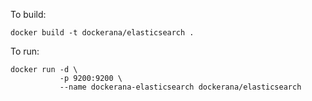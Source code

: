 To build:

```
docker build -t dockerana/elasticsearch .
```

To run:

```
docker run -d \
           -p 9200:9200 \
           --name dockerana-elasticsearch dockerana/elasticsearch
```
